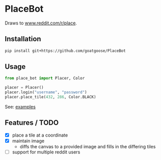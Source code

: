# PlaceBot

Draws to www.reddit.com/r/place.

## Installation
```bash
pip install git+https://github.com/goatgoose/PlaceBot
```

## Usage
```python
from place_bot import Placer, Color

placer = Placer()
placer.login("username", "password")
placer.place_tile(432, 286, Color.BLACK)
```

See: [examples](examples/)

## Features / TODO
- [x] place a tile at a coordinate
- [x] maintain image
  - diffs the canvas to a provided image and fills in the differing tiles
- [ ] support for multiple reddit users
